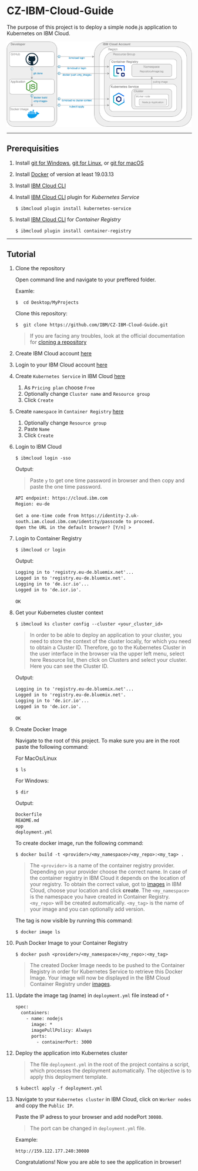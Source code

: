 # CZ-IBM-Cloud-Guide

The purpose of this project is to deploy a simple node.js application to Kubernetes on IBM Cloud.

![Diagram](doc/overview.png)

---
## Prerequisities
1. Install  [git for Windows](https://git-scm.com/download/win), [git for Linux](https://git-scm.com/download/linux), or [git for macOS](https://git-scm.com/download/mac)
1. Install [Docker](https://docs.docker.com/get-docker/) of version at least 19.03.13
1. Install [IBM Cloud CLI](https://cloud.ibm.com/docs/cli?topic=cli-getting-started)
1. Install [IBM Cloud CLI](https://cloud.ibm.com/docs/cli?topic=cli-getting-started) plugin for _Kubernetes Service_

    ```
    $ ibmcloud plugin install kubernetes-service
    ```
1. Install [IBM Cloud CLI](https://cloud.ibm.com/docs/cli?topic=cli-getting-started) for _Container Registry_
    ```
    $ ibmcloud plugin install container-registry
    ```
---
## Tutorial
1. Clone the repository

    Open command line and navigate to your preffered folder.

    Examle:
    ```
    $  cd Desktop/MyProjects
    ```
    Clone this repository:

    ```
    $  git clone https://github.com/IBM/CZ-IBM-Cloud-Guide.git
    ```
    > If you are facing any troubles, look at the official documentation for [cloning a repository](https://docs.github.com/en/repositories/creating-and-managing-repositories/cloning-a-repository)

1. Create IBM Cloud account [here](https://cloud.ibm.com/registration)
1. Login to your IBM Cloud account [here](https://cloud.ibm.com/login)
1. Create `Kubernetes Service` in IBM Cloud [here](https://cloud.ibm.com/kubernetes/catalog/create)
    1. As `Pricing plan` choose `Free`
    1. Optionally change `Cluster name` and `Resource group`
    1. Click `Create`
1. Create `namespace` in `Container Registry` [here](https://cloud.ibm.com/registry/namespaces)
    1. Optionally change `Resource group`
    1. Paste `Name` 
    1. Click `Create`
1. Login to IBM Cloud
     ```
    $ ibmcloud login -sso 
    ```
    Output:
    >Paste `y` to get one time password in browser and then copy and paste the one time password.
    ```
    API endpoint: https://cloud.ibm.com
    Region: eu-de

    Get a one-time code from https://identity-2.uk-south.iam.cloud.ibm.com/identity/passcode to proceed.
    Open the URL in the default browser? [Y/n] > 
    ``` 
    
1. Login to Container Registry
    ```
    $ ibmcloud cr login
    ```
    Output:
    
    ```
    Logging in to 'registry.eu-de.bluemix.net'...
    Logged in to 'registry.eu-de.bluemix.net'.
    Logging in to 'de.icr.io'...
    Logged in to 'de.icr.io'.

    OK
    ``` 
1. Get your Kubernetes cluster context

    ```
    $ ibmcloud ks cluster config --cluster <your_cluster_id>
    ```
    >In order to be able to deploy an application to your cluster, you need to store the context of the cluster locally, for which you need to obtain a Cluster ID. Therefore, go to the Kubernetes Cluster in the user interface in the browser via the upper left menu, select here Resource list, then click on Clusters and select your cluster. Here you can see the Cluster ID.

    Output:
    
    ```
    Logging in to 'registry.eu-de.bluemix.net'...
    Logged in to 'registry.eu-de.bluemix.net'.
    Logging in to 'de.icr.io'...
    Logged in to 'de.icr.io'.

    OK
    ``` 

1. Create Docker Image
    
    Navigate to the root of this project. To make sure you are in the root paste the following command:

    For MacOs/Linux
     ```
    $ ls 
    ```

    For Windows:
      ```
    $ dir
    ```

    Output:
    ```
    Dockerfile      
    README.md       
    app             
    deployment.yml
    ```
    To create docker image, run the following command:
     ```
    $ docker build -t <provider>/<my_namespace>/<my_repo>:<my_tag> .
    ```
    >The `<provider>` is a name of the container registry provider. Depending on your provider choose the correct name. In case of the container registry in IBM Cloud it depends on the location of your registry. To obtain the correct value, got to [images](https://cloud.ibm.com/registry/images) in IBM Cloud, choose your location and click **create**. The `<my_namespace>` is the namespace you have created in Container Registry. `<my_repo>` will be created automatically. `<my_tag>` is the name of your image and you can optionally add version.
    

    The tag is now visible by running this command:
     ```
    $ docker image ls
    ```

1. Push Docker Image to your Container Registry

    ```
    $ docker push <provider>/<my_namespace>/<my_repo>:<my_tag>
    ```
    > The created Docker Image needs to be pushed to the Container Registry in order for Kubernetes Service to retrieve this Docker Image. Your image will now be displayed in the IBM Cloud Container Registry under [images](https://cloud.ibm.com/registry/images).
    
1. Update the image tag (name) in `deployment.yml` file instead of `*`
    ```
    spec:
      containers:
        - name: nodejs
          image: *
          imagePullPolicy: Always
          ports:
            - containerPort: 3000
    ```

1. Deploy the application into Kubernetes cluster
    >The file `deployment.yml` in the root of the project contains a script, which processes the deployment automatically. The objective is to apply this deployment template.
    ```
    $ kubectl apply -f deployment.yml
    ```
    
1. Navigate to your `Kubernetes cluster` in IBM Cloud, click on `Worker nodes` and copy the `Public IP`. 

    Paste the IP adress to your browser and add nodePort `30080`.
    >The port can be changed in `deployment.yml` file.

    Example:
    ```
    http://159.122.177.240:30080
    ```
    Congratulations! Now you are able to see the application in browser!



